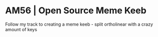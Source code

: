 # AM56 | Open Source Meme Keeb

Follow my track to creating a meme keeb - split ortholinear with a crazy amount of keys